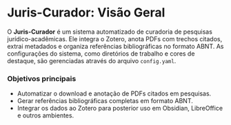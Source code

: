 # Juris-Curador: Visão Geral

O **Juris-Curador** é um sistema automatizado de curadoria de pesquisas jurídico-acadêmicas. Ele integra o Zotero, anota PDFs com trechos citados, extrai metadados e organiza referências bibliográficas no formato ABNT. As configurações do sistema, como diretórios de trabalho e cores de destaque, são gerenciadas através do arquivo `config.yaml`.

### Objetivos principais

- Automatizar o download e anotação de PDFs citados em pesquisas.
- Gerar referências bibliográficas completas em formato ABNT.
- Integrar os dados ao Zotero para posterior uso em Obsidian, LibreOffice e outros ambientes.
